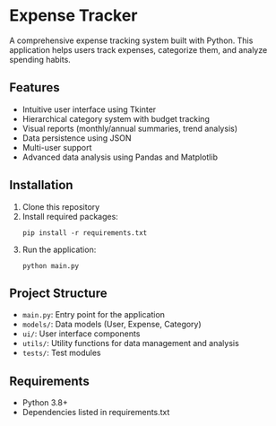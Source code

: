 # Expense Tracker

A comprehensive expense tracking system built with Python. This application helps users track expenses, categorize them, and analyze spending habits.

## Features

- Intuitive user interface using Tkinter
- Hierarchical category system with budget tracking
- Visual reports (monthly/annual summaries, trend analysis)
- Data persistence using JSON
- Multi-user support
- Advanced data analysis using Pandas and Matplotlib

## Installation

1. Clone this repository
2. Install required packages:
   ```
   pip install -r requirements.txt
   ```
3. Run the application:
   ```
   python main.py
   ```

## Project Structure

- `main.py`: Entry point for the application
- `models/`: Data models (User, Expense, Category)
- `ui/`: User interface components
- `utils/`: Utility functions for data management and analysis
- `tests/`: Test modules

## Requirements

- Python 3.8+
- Dependencies listed in requirements.txt
